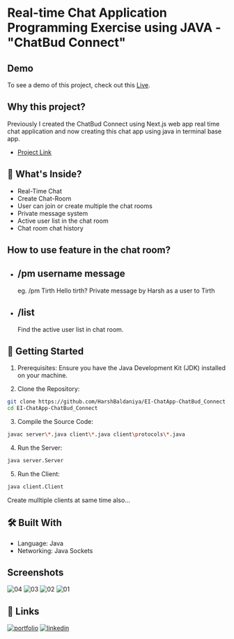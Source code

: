 
# Real-time Chat Application Programming Exercise using JAVA - "ChatBud Connect"








## Demo

To see a demo of this project, check out this [Live](https://youtu.be/7HEijyp9TJg). 

## Why this project?

Previously I created the ChatBud Connect using Next.js web app real time chat application and now creating this chat app using java in terminal base app.

- [Project Link](https://github.com/HarshBaldaniya/HB-Chat) 


## 🌟 What's Inside?

- Real-Time Chat
- Create Chat-Room
- User can join or create multiple the chat rooms
- Private message system
- Active user list in the chat room
- Chat room chat history

## How to use feature in the chat room?

- /pm username message
    -
    eg. /pm Tirth Hello tirth? 
    Private message by Harsh as a user to Tirth

- /list
    -
    Find the active user list in chat room. 








## 🚀 Getting Started

1. Prerequisites: Ensure you have the Java Development Kit (JDK) installed on your machine.

2. Clone the Repository:

```bash
git clone https://github.com/HarshBaldaniya/EI-ChatApp-ChatBud_Connect.git
cd EI-ChatApp-ChatBud_Connect
```

3. Compile the Source Code:
```bash
javac server\*.java client\*.java client\protocols\*.java
```

4. Run the Server:
```bash
java server.Server
```

5. Run the Client:
```bash
java client.Client
```
Create mulltiple clients at same time also...
## 🛠 Built With

- Language: Java
- Networking: Java Sockets



## Screenshots


![04](https://github.com/HarshBaldaniya/EI-ChatApp-ChatBud_Connect/assets/89580214/902d3ced-fdc1-4241-8042-5b255a4f85a3)
![03](https://github.com/HarshBaldaniya/EI-ChatApp-ChatBud_Connect/assets/89580214/9e8a7ae2-1471-4272-b421-8a0c7668fdc1)
![02](https://github.com/HarshBaldaniya/EI-ChatApp-ChatBud_Connect/assets/89580214/9b44c632-85f2-4bcf-b530-6e8b1f0d96ef)
![01](https://github.com/HarshBaldaniya/EI-ChatApp-ChatBud_Connect/assets/89580214/275e6be7-d008-4639-b614-51e4c9eedd29)




## 🔗 Links
[![portfolio](https://img.shields.io/badge/my_portfolio-000?style=for-the-badge&logo=ko-fi&logoColor=white)](https://www.harshbaldaniya.com/)
[![linkedin](https://img.shields.io/badge/linkedin-0A66C2?style=for-the-badge&logo=linkedin&logoColor=white)](https://www.linkedin.com/in/hb134/)

